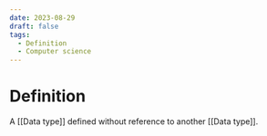 ```yaml
---
date: 2023-08-29
draft: false
tags:
  - Definition
  - Computer science 
---
```


# Definition

A [[Data type]] defined without reference to another [[Data type]].